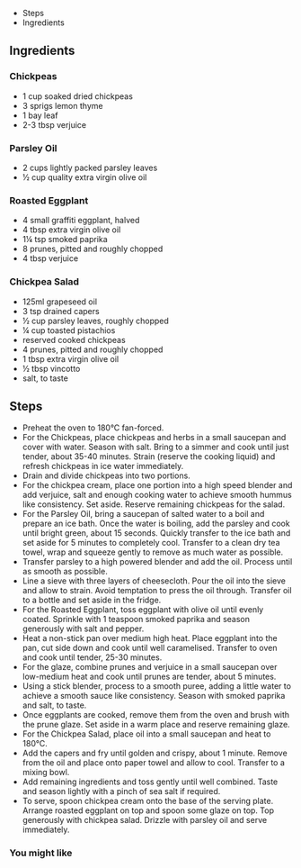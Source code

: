 -   Steps
-   Ingredients

## Ingredients

### Chickpeas

-   1 cup soaked dried chickpeas
-   3 sprigs lemon thyme
-   1 bay leaf
-   2-3 tbsp verjuice

### Parsley Oil

-   2 cups lightly packed parsley leaves
-   ½ cup quality extra virgin olive oil

### Roasted Eggplant

-   4 small graffiti eggplant, halved
-   4 tbsp extra virgin olive oil
-   1¼ tsp smoked paprika
-   8 prunes, pitted and roughly chopped
-   4 tbsp verjuice

### Chickpea Salad

-   125ml grapeseed oil
-   3 tsp drained capers
-   ½ cup parsley leaves, roughly chopped
-   ¼ cup toasted pistachios
-   reserved cooked chickpeas
-   4 prunes, pitted and roughly chopped
-   1 tbsp extra virgin olive oil
-   ½ tbsp vincotto
-   salt, to taste

## Steps

-   Preheat the oven to 180°C fan-forced.
-   For the Chickpeas, place chickpeas and herbs in a small saucepan and cover with water. Season with salt. Bring to a simmer and cook until just tender, about 35-40 minutes. Strain (reserve the cooking liquid) and refresh chickpeas in ice water immediately.
-   Drain and divide chickpeas into two portions.
-   For the chickpea cream, place one portion into a high speed blender and add verjuice, salt and enough cooking water to achieve smooth hummus like consistency. Set aside. Reserve remaining chickpeas for the salad.
-   For the Parsley Oil, bring a saucepan of salted water to a boil and prepare an ice bath. Once the water is boiling, add the parsley and cook until bright green, about 15 seconds. Quickly transfer to the ice bath and set aside for 5 minutes to completely cool. Transfer to a clean dry tea towel, wrap and squeeze gently to remove as much water as possible.
-   Transfer parsley to a high powered blender and add the oil. Process until as smooth as possible.
-   Line a sieve with three layers of cheesecloth. Pour the oil into the sieve and allow to strain. Avoid temptation to press the oil through. Transfer oil to a bottle and set aside in the fridge.
-   For the Roasted Eggplant, toss eggplant with olive oil until evenly coated. Sprinkle with 1 teaspoon smoked paprika and season generously with salt and pepper.
-   Heat a non-stick pan over medium high heat. Place eggplant into the pan, cut side down and cook until well caramelised. Transfer to oven and cook until tender, 25-30 minutes.
-   For the glaze, combine prunes and verjuice in a small saucepan over low-medium heat and cook until prunes are tender, about 5 minutes.
-   Using a stick blender, process to a smooth puree, adding a little water to achieve a smooth sauce like consistency. Season with smoked paprika and salt, to taste.
-   Once eggplants are cooked, remove them from the oven and brush with the prune glaze. Set aside in a warm place and reserve remaining glaze.
-   For the Chickpea Salad, place oil into a small saucepan and heat to 180°C.
-   Add the capers and fry until golden and crispy, about 1 minute. Remove from the oil and place onto paper towel and allow to cool. Transfer to a mixing bowl.
-   Add remaining ingredients and toss gently until well combined. Taste and season lightly with a pinch of sea salt if required.
-   To serve, spoon chickpea cream onto the base of the serving plate. Arrange roasted eggplant on top and spoon some glaze on top. Top generously with chickpea salad. Drizzle with parsley oil and serve immediately.

### You might like